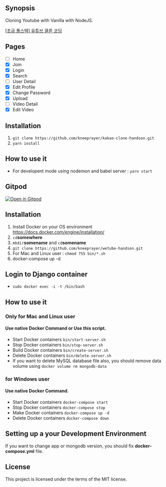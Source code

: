 ## Synopsis

Cloning Youtube with Vanilla with NodeJS.

[[초급 풀스택] 유튜브 클론 코딩](https://academy.nomadcoders.co/courses/435438)

## Pages

-   [ ] Home
-   [x] Join
-   [x] Login
-   [x] Search
-   [ ] User Detail
-   [x] Edit Profile
-   [x] Change Password
-   [x] Upload
-   [ ] Video Detail
-   [x] Edit Video

## Installation

1. `git clone https://github.com/kneeprayer/kakao-clone-handson.git`
2. `yarn install`

## How to use it

-   For developent mode using nodemon and babel server : `yarn start`

## Gitpod

[![Open in Gitpod](https://gitpod.io/button/open-in-gitpod.svg)](https://gitpod.io/#https://github.com/kneeprayer/wetube-handson)

## Installation

1. Install Docker on your OS environment
   <https://docs.docker.com/engine/installation/>
2. `cd`**somewhere**
3. `mkdir`**somename** and `cd`**somename**
4. `git clone https://github.com/kneeprayer/wetube-handson.git`
5. For Mac and Linux user : `chmod 755 bin/*.sh`
6. docker-compose up -d

## Login to Django container

-   `sudo docker exec -i -t /bin/bash`

## How to use it

### Only for Mac and Linux user

#### Use native Docker Command or Use this script.

-   Start Docker containers `bin/start-server.sh`
-   Stop Docker containers `bin/stop-server.sh`
-   Build Docker containers `bin/create-server.sh`
-   Delete Docker containers `bin/delete-server.sh`
-   If you want to delete MySQL database file also, you should remove data volume using `docker volume rm mongodb-data`

### for Windows user

#### Use native Docker Command.

-   Start Docker containers `docker-compose start`
-   Stop Docker containers `docker-compose stop`
-   Make Docker containers `docker-compose up -d`
-   Delete Docker containers `docker-compose down`

## Setting up a your Development Environment

If you want to change app or mongodb version, you should fix **docker-compose.yml** file.

## License

This project is licensed under the terms of the MIT license.
